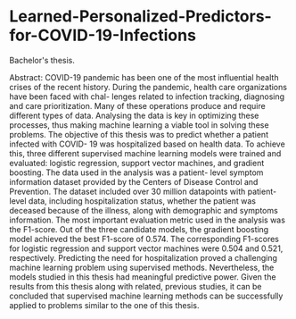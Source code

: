 # Learned-Personalized-Predictors-for-COVID-19-Infections
Bachelor's thesis.

Abstract:
COVID-19 pandemic has been one of the most influential health crises of the recent
history. During the pandemic, health care organizations have been faced with chal-
lenges related to infection tracking, diagnosing and care prioritization. Many of these
operations produce and require different types of data. Analysing the data is key in
optimizing these processes, thus making machine learning a viable tool in solving
these problems.
The objective of this thesis was to predict whether a patient infected with COVID-
19 was hospitalized based on health data. To achieve this, three different supervised
machine learning models were trained and evaluated: logistic regression, support
vector machines, and gradient boosting. The data used in the analysis was a patient-
level symptom information dataset provided by the Centers of Disease Control and
Prevention. The dataset included over 30 million datapoints with patient-level data,
including hospitalization status, whether the patient was deceased because of the
illness, along with demographic and symptoms information.
The most important evaluation metric used in the analysis was the F1-score.
Out of the three candidate models, the gradient boosting model achieved the best
F1-score of 0.574. The corresponding F1-scores for logistic regression and support
vector machines were 0.504 and 0.521, respectively.
Predicting the need for hospitalization proved a challenging machine learning
problem using supervised methods. Nevertheless, the models studied in this thesis
had meaningful predictive power. Given the results from this thesis along with related,
previous studies, it can be concluded that supervised machine learning methods can
be successfully applied to problems similar to the one of this thesis.
